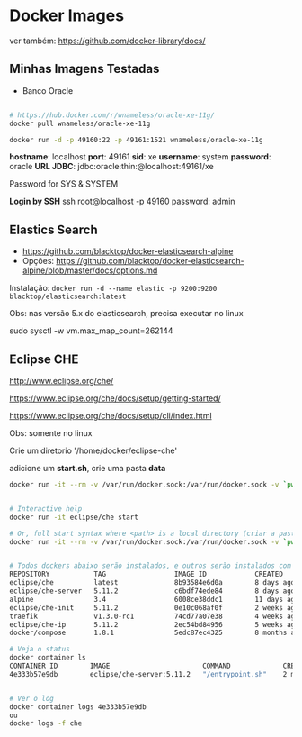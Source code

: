 


# Docker Images

ver também: https://github.com/docker-library/docs/

## Minhas Imagens Testadas

- Banco Oracle
```bash

# https://hub.docker.com/r/wnameless/oracle-xe-11g/
docker pull wnameless/oracle-xe-11g

docker run -d -p 49160:22 -p 49161:1521 wnameless/oracle-xe-11g
```
**hostname**: localhost
**port**: 49161
**sid**: xe
**username**: system
**password**: oracle
**URL JDBC**:  jdbc:oracle:thin:@localhost:49161/xe

Password for SYS & SYSTEM

**Login by SSH**
ssh root@localhost -p 49160
password: admin


## Elastics Search
 - https://github.com/blacktop/docker-elasticsearch-alpine
 - Opções: https://github.com/blacktop/docker-elasticsearch-alpine/blob/master/docs/options.md

Instalação: `docker run -d --name elastic -p 9200:9200 blacktop/elasticsearch:latest`


Obs: nas versão 5.x do elasticsearch, precisa executar no linux

sudo sysctl -w vm.max_map_count=262144

## Eclipse CHE

http://www.eclipse.org/che/

https://www.eclipse.org/che/docs/setup/getting-started/

https://www.eclipse.org/che/docs/setup/cli/index.html


Obs: somente no linux

Crie um diretorio '/home/docker/eclipse-che'

adicione um **start.sh**, crie uma pasta **data**
```bash
docker run -it --rm -v /var/run/docker.sock:/var/run/docker.sock -v `pwd`/data:/data eclipse/che start --fast
```

```bash

# Interactive help
docker run -it eclipse/che start

# Or, full start syntax where <path> is a local directory (criar a pasta data no diretorio aonde esta executando o comando
docker run -it --rm -v /var/run/docker.sock:/var/run/docker.sock -v `pwd`/data:/data eclipse/che start


# Todos dockers abaixo serão instalados, e outros serão instalados com o uso da aplicação
REPOSITORY           TAG                 IMAGE ID            CREATED             SIZE
eclipse/che          latest              8b93584e6d0a        8 days ago          51.2 MB
eclipse/che-server   5.11.2              c6bdf74ede84        8 days ago          310 MB
alpine               3.4                 6008ce38ddc1        11 days ago         4.81 MB
eclipse/che-init     5.11.2              0e10c068af0f        2 weeks ago         55 MB
traefik              v1.3.0-rc1          74cd77a07e38        4 weeks ago         45 MB
eclipse/che-ip       5.11.2              2ec54bd84956        5 weeks ago         4.81 MB
docker/compose       1.8.1               5edc87ec4325        8 months ago        59.2 MB

# Veja o status
docker container ls
CONTAINER ID        IMAGE                       COMMAND             CREATED             STATUS              PORTS                              NAMES
4e333b57e9db        eclipse/che-server:5.11.2   "/entrypoint.sh"    2 minutes ago       Up 2 minutes        8000/tcp, 0.0.0.0:8080->8080/tcp   che


# Ver o log
docker container logs 4e333b57e9db
ou
docker logs -f che

```